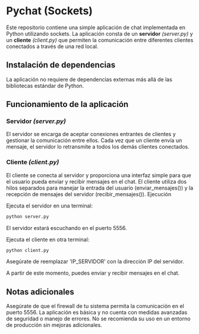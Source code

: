 # Pychat (Sockets)

Este repositorio contiene una simple aplicación de chat implementada en Python utilizando sockets. La aplicación consta de un **servidor** *(server.py)* y un **cliente** *(client.py)* que permiten la comunicación entre diferentes clientes conectados a través de una red local.


## Instalación de dependencias

La aplicación no requiere de dependencias externas más allá de las bibliotecas estándar de Python.


## Funcionamiento de la aplicación

### Servidor *(server.py)*

El servidor se encarga de aceptar conexiones entrantes de clientes y gestionar la comunicación entre ellos. Cada vez que un cliente envía un mensaje, el servidor lo retransmite a todos los demás clientes conectados.

### Cliente *(client.py)*

El cliente se conecta al servidor y proporciona una interfaz simple para que el usuario pueda enviar y recibir mensajes en el chat. El cliente utiliza dos hilos separados para manejar la entrada del usuario (enviar_mensajes()) y la recepción de mensajes del servidor (recibir_mensajes()).
Ejecución

Ejecuta el servidor en una terminal:

```bash
python server.py
```

El servidor estará escuchando en el puerto 5556.

Ejecuta el cliente en otra terminal:

```bash
python client.py
```

Asegúrate de reemplazar 'IP_SERVIDOR' con la dirección IP del servidor.

A partir de este momento, puedes enviar y recibir mensajes en el chat.

## Notas adicionales

Asegúrate de que el firewall de tu sistema permita la comunicación en el puerto 5556.
La aplicación es básica y no cuenta con medidas avanzadas de seguridad o manejo de errores. No se recomienda su uso en un entorno de producción sin mejoras adicionales.

